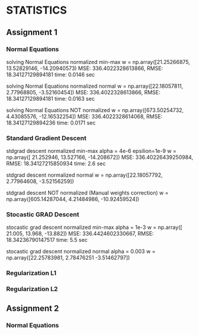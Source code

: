 # STATISTICS

## Assignment 1
### Normal Equations
solving Normal Equations normalized min-max
w = np.array([21.25266875, 13.52829146, -14.20940573)
MSE: 336.4022328613866,        RMSE: 18.34127129894181    time: 0.0146 sec

solving Normal Equations normalized normal
w = np.array([22.18057811, 2.77968805, -3.52160454])
MSE: 336.4022328613866,        RMSE: 18.34127129894181    time: 0.0163 sec

solving Normal Equations NOT normalized
w = np.array([673.50254732, 4.43085576, -12.16532254])
MSE: 336.4022328614068,        RMSE: 18.34127129894236    time: 0.0171 sec

### Standard Gradient Descent
stdgrad descent normalized min-max
alpha = 4e-6      epsilion=1e-9
w = np.array([ 21.252946, 13.527166, -14.208672])
MSE: 336.40226439250984,      RMSE: 18.34127215850934     time: 2.6 sec

stdgrad descent normalized normal
w = np.array([22.18057792,  2.77964608, -3.52156259])

stdgrad descent NOT normalized (Manual weights correction)
w = np.array([605.14287044, 4.21484986, -10.92459524])

### Stocastic GRAD Descent
stocastic grad descent normalized min-max
alpha = 1e-3
w = np.array([ 21.005, 13.968, -13.882])
MSE: 336.4424602330667,      RMSE: 18.34236790147517     time: 5.5 sec

stocastic grad descent normalized normal
alpha = 0.003
w = np.array([22.25783981, 2.78476251 -3.51462797])

### Regularization L1
### Regularization L2

## Assignment 2
### Normal Equations